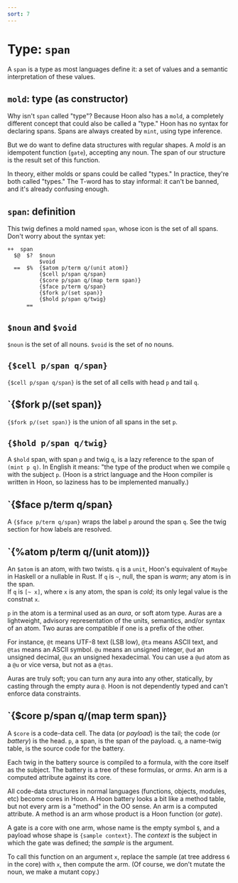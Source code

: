 ```yaml
---
sort: 7
---
```


# Type: `span`

A `span` is a type as most languages define it: a set of values
and a semantic interpretation of these values.

## `mold`: type (as constructor)

Why isn't `span` called "type"?  Because Hoon also has a `mold`,
a completely different concept that could also be called a "type."
Hoon has no syntax for declaring spans.  Spans are always created
by `mint`, using type inference.

But we do want to define data structures with regular shapes.  A
*mold* is an idempotent function (`gate`), accepting any noun.
The span of our structure is the result set of this function.

In theory, either molds or spans could be called "types."  In
practice, they're both called "types."  The T-word has to stay
informal: it can't be banned, and it's already confusing enough.

## `span`: definition

This twig defines a mold named `span`, whose icon is the set of
all spans.  Don't worry about the syntax yet:

```
++  span
  $@  $?  $noun
          $void
  ==  $%  {$atom p/term q/(unit atom)}
          {$cell p/span q/span}
          {$core p/span q/(map term span)}
          {$face p/term q/span}
          {$fork p/(set span)}
          {$hold p/span q/twig}
      ==
```

## `$noun` and `$void`

`$noun` is the set of all nouns.  `$void` is the set of
no nouns.

## `{$cell p/span q/span}`

`{$cell p/span q/span}` is the set of all cells with head `p` and
tail `q`.

## `{$fork p/(set span)}

`{$fork p/(set span)}` is the union of all spans in the set `p`.

## `{$hold p/span q/twig}`

A `$hold` span, with span `p` and twig `q`, is a lazy reference
to the span of `(mint p q)`.  In English it means: "the type of
the product when we compile `q` with the subject `p`.  (Hoon is 
a strict language and the Hoon compiler is written in Hoon, so
laziness has to be implemented manually.)

## `{$face p/term q/span}

A `{$face p/term q/span}` wraps the label `p` around the span
`q`.  See the twig section for how labels are resolved.

## `{%atom p/term q/(unit atom))}

An `$atom` is an atom, with two twists.  `q` is a `unit`, Hoon's
equivalent of `Maybe` in Haskell or a nullable in Rust.  If `q`
is `~`, null, the span is *warm*; any atom is in the span.  
If `q` is `[~ x]`, where `x` is any atom, the span is *cold*;
its only legal value is the constnat `x`.

`p` in the atom is a terminal used as an *aura*, or soft atom
type.  Auras are a lightweight, advisory representation of the
units, semantics, and/or syntax of an atom.  Two auras are
compatible if one is a prefix of the other.

For instance, `@t` means UTF-8 text (LSB low), `@ta` means ASCII
text, and `@tas` means an ASCII symbol.  `@u` means an unsigned
integer, `@ud` an unsigned decimal, `@ux` an unsigned
hexadecimal.  You can use a `@ud` atom as a `@u` or vice versa,
but not as a `@tas`.

Auras are truly soft; you can turn any aura into any other,
statically, by casting through the empty aura `@`.  Hoon is not
dependently typed and can't enforce data constraints.

## `{$core p/span q/(map term span)}

A `$core` is a code-data cell.  The data (or *payload*) is the
tail; the code (or *battery*) is the head.  `p`, a span, is the
span of the payload.  `q`, a name-twig table, is the source code
for the battery.

Each twig in the battery source is compiled to a formula, with
the core itself as the subject.  The battery is a tree of these
formulas, or *arms*.  An arm is a computed attribute against its
core.

All code-data structures in normal languages (functions, objects,
modules, etc) become cores in Hoon.  A Hoon battery looks a bit
like a method table, but not every arm is a "method" in the OO
sense.  An arm is a computed attribute.  A method is an arm whose
product is a Hoon function (or *gate*).

A gate is a core with one arm, whose name is the empty symbol
`$`, and a payload whose shape is `{sample context}`.  The
*context* is the subject in which the gate was defined; the
*sample* is the argument.

To call this function on an argument `x`, replace the sample (at
tree address `6` in the core) with `x`, then compute the arm.
(Of course, we don't mutate the noun, we make a mutant copy.)
